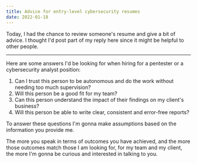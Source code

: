 ```yaml
---
title: Advice for entry-level cybersecurity resumes
date: 2022-01-18
---
```


Today, I had the chance to review someone's resume and give a bit of advice. I thought I'd post part of my reply here since it might be helpful to other people.

---

Here are some answers I'd be looking for when hiring for a pentester or a cybersecurity analyst position:

1. Can I trust this person to be autonomous and do the work without needing too much supervision?
2. Will this person be a good fit for my team?
3. Can this person understand the impact of their findings on my client's business?
4. Will this person be able to write clear, consistent and error-free reports?

To answer these questions I'm gonna make assumptions based on the information you provide me.

The more you speak in terms of outcomes you have achieved, and the more those outcomes match those I am looking for, for my team and my client, the more I'm gonna be curious and interested in talking to you.
